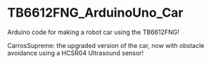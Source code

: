 # TB6612FNG_ArduinoUno_Car
Arduino code for making a robot car using the TB6612FNG!

CarrosSupreme: the upgraded version of the car, now with obstacle avoidance using a HCSR04 Ultrasound sensor!
